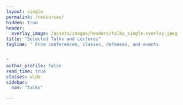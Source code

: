 ```yaml
---
layout: single
permalink: /resources/
hidden: true
header:
  overlay_image: /assets/images/headers/talks_single-overlay.jpeg
title: "Selected Talks and Lectures"
tagline: " From conferences, classes, defenses, and events


"
author_profile: false
read_time: true
classes: wide
sidebar:
  nav: "talks"

---
```


